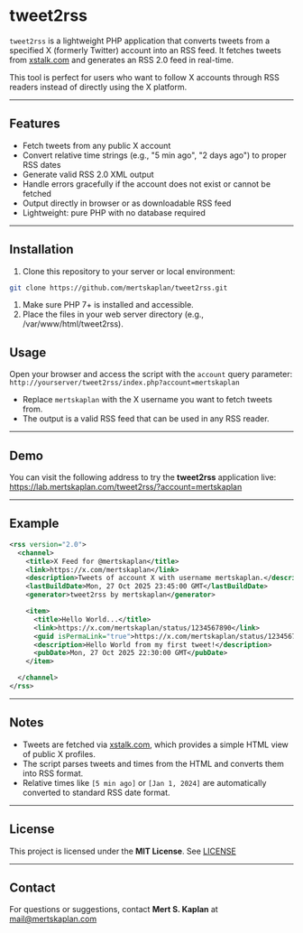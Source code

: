 # tweet2rss

`tweet2rss` is a lightweight PHP application that converts tweets from a specified X (formerly Twitter) account into an RSS feed. It fetches tweets from [xstalk.com](http://xstalk.com) and generates an RSS 2.0 feed in real-time.

This tool is perfect for users who want to follow X accounts through RSS readers instead of directly using the X platform.

---

## Features

- Fetch tweets from any public X account
- Convert relative time strings (e.g., "5 min ago", "2 days ago") to proper RSS dates
- Generate valid RSS 2.0 XML output
- Handle errors gracefully if the account does not exist or cannot be fetched
- Output directly in browser or as downloadable RSS feed
- Lightweight: pure PHP with no database required

---

## Installation

1. Clone this repository to your server or local environment:

```bash
git clone https://github.com/mertskaplan/tweet2rss.git
```

1. Make sure PHP 7+ is installed and accessible.
2. Place the files in your web server directory (e.g., /var/www/html/tweet2rss).

## Usage

Open your browser and access the script with the `account` query parameter: `http://yourserver/tweet2rss/index.php?account=mertskaplan`

- Replace `mertskaplan` with the X username you want to fetch tweets from.
- The output is a valid RSS feed that can be used in any RSS reader.

---

## Demo

You can visit the following address to try the **tweet2rss** application live: <https://lab.mertskaplan.com/tweet2rss/?account=mertskaplan>

---

## Example

```xml
<rss version="2.0">
  <channel>
    <title>X Feed for @mertskaplan</title>
    <link>https://x.com/mertskaplan</link>
    <description>Tweets of account X with username mertskaplan.</description>
    <lastBuildDate>Mon, 27 Oct 2025 23:45:00 GMT</lastBuildDate>
    <generator>tweet2rss by mertskaplan</generator>

    <item>
      <title>Hello World...</title>
      <link>https://x.com/mertskaplan/status/1234567890</link>
      <guid isPermaLink="true">https://x.com/mertskaplan/status/1234567890</guid>
      <description>Hello World from my first tweet!</description>
      <pubDate>Mon, 27 Oct 2025 22:30:00 GMT</pubDate>
    </item>

  </channel>
</rss>
```

---

## Notes

- Tweets are fetched via [xstalk.com](http://xstalk.com), which provides a simple HTML view of public X profiles.
- The script parses tweets and times from the HTML and converts them into RSS format.
- Relative times like `[5 min ago]` or `[Jan 1, 2024]` are automatically converted to standard RSS date format.

---

## License

This project is licensed under the **MIT License**. See [LICENSE](https://github.com/mertskaplan/tweet2rss/blob/main/LICENSE)

---

## Contact

For questions or suggestions, contact **Mert S. Kaplan** at [mail@mertskaplan.com](mailto:mail@mertskaplan.com)
